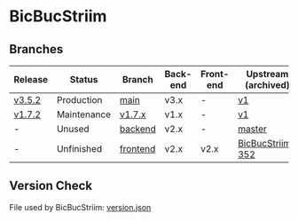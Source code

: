 # BicBucStriim

## Branches

| Release | Status | Branch | Back-end | Front-end | Upstream (archived) |
|---------|--------|--------|----------|-----------|---------------------|
| [v3.5.2](https://github.com/mikespub-org/rvolz-BicBucStriim/releases/tag/v3.5.2) | Production | [main](https://github.com/mikespub-org/rvolz-BicBucStriim/tree/main) | v3.x | - | [v1](https://github.com/rvolz/BicBucStriim/tree/v1) |
| [v1.7.2](https://github.com/mikespub-org/rvolz-BicBucStriim/releases/tag/v1.7.2) | Maintenance | [v1.7.x](https://github.com/mikespub-org/rvolz-BicBucStriim/tree/v1.7.x) | v1.x | - | [v1](https://github.com/rvolz/BicBucStriim/tree/v1) |
| - | Unused | [backend](https://github.com/mikespub-org/rvolz-BicBucStriim/tree/backend) | v2.x | - | [master](https://github.com/rvolz/BicBucStriim/tree/master) |
| - | Unfinished | [frontend](https://github.com/mikespub-org/rvolz-BicBucStriim/tree/frontend) | v2.x | v2.x | [BicBucStriim-352](https://github.com/rvolz/BicBucStriim/tree/BicBucStriim-352) |

## Version Check

File used by BicBucStriim: [version.json](version.json)
